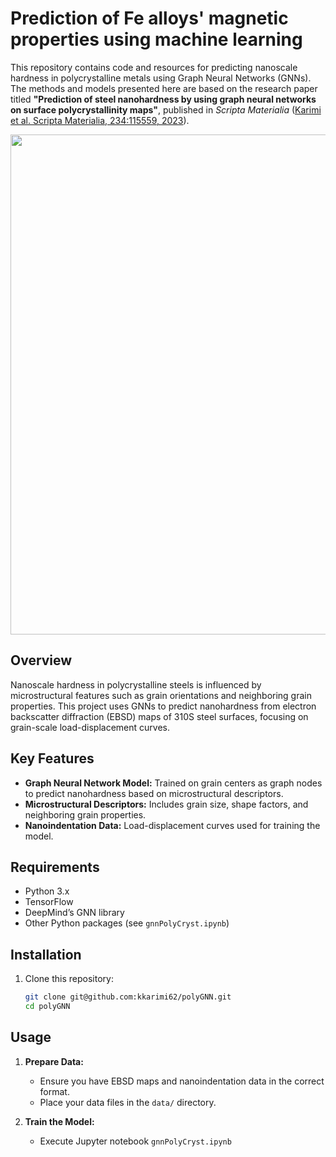 # Prediction of Fe alloys' magnetic properties using machine learning

This repository contains code and resources for predicting nanoscale hardness in polycrystalline metals using Graph Neural Networks (GNNs). The methods and models presented here are based on the research paper titled **"Prediction of steel nanohardness by using graph neural networks on surface polycrystallinity maps"**, published in *Scripta Materialia* ([Karimi et al. Scripta Materialia, 234:115559, 2023](https://doi.org/10.1016/j.scriptamat.2023.115559)).

<img src="workFlow.jpg" width="800"/>

## Overview

Nanoscale hardness in polycrystalline steels is influenced by microstructural features such as grain orientations and neighboring grain properties. This project uses GNNs to predict nanohardness from electron backscatter diffraction (EBSD) maps of 310S steel surfaces, focusing on grain-scale load-displacement curves.

## Key Features

- **Graph Neural Network Model:** Trained on grain centers as graph nodes to predict nanohardness based on microstructural descriptors.
- **Microstructural Descriptors:** Includes grain size, shape factors, and neighboring grain properties.
- **Nanoindentation Data:** Load-displacement curves used for training the model.

## Requirements

- Python 3.x
- TensorFlow
- DeepMind’s GNN library
- Other Python packages (see `gnnPolyCryst.ipynb`)

## Installation

1. Clone this repository:
    ```bash
    git clone git@github.com:kkarimi62/polyGNN.git
    cd polyGNN
    ```

## Usage

1. **Prepare Data:**
   - Ensure you have EBSD maps and nanoindentation data in the correct format.
   - Place your data files in the `data/` directory.

2. **Train the Model:**
   - Execute Jupyter notebook `gnnPolyCryst.ipynb`
